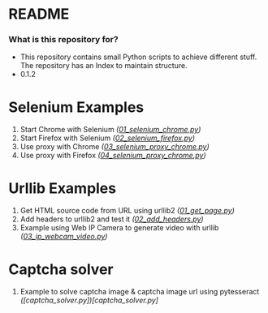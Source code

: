 # README #


### What is this repository for? ###

* This repository contains small Python scripts to achieve different stuff. The repository has an Index to maintain structure.
* 0.1.2

# Selenium Examples

1. Start Chrome with Selenium *([01_selenium_chrome.py](Selenium/01_selenium_chrome.py))*
2. Start Firefox with Selenium *([02_selenium_firefox.py](Selenium/02_selenium_firefox.py))*
3. Use proxy with Chrome *([03_selenium_proxy_chrome.py](Selenium/03_selenium_proxy_chrome.py))*
4. Use proxy with Firefox *([04_selenium_proxy_chrome.py](Selenium/04_selenium_proxy_chrome.py))*

# Urllib Examples

1. Get HTML source code from URL using urllib2 *([01_get_page.py](Urllib/01_get_page.py))*
2. Add headers to urllib2 and test it *([02_add_headers.py](Urllib/02_add_headers.py))*
3. Example using Web IP Camera to generate video with urllib *([03_ip_webcam_video.py](Urllib/03_ip_webcam_video.py))*

# Captcha solver

1. Example to solve captcha image & captcha image url using pytesseract *([captcha_solver.py])[captcha_solver.py]*

